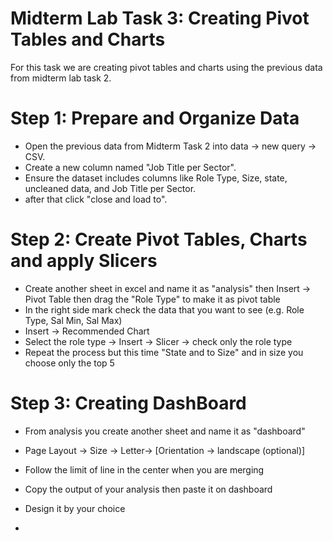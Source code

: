 # Midterm Lab Task 3: Creating Pivot Tables and Charts
For this task we are creating pivot tables and charts using the previous data from midterm lab task 2.

# Step 1: Prepare and Organize Data
- Open the previous data from Midterm Task 2 into data -> new query -> CSV.
- Create a new column named "Job Title per Sector".
- Ensure the dataset includes columns like Role Type, Size, state, uncleaned data, and Job Title per Sector.
- after that click "close and load to".

# Step 2: Create Pivot Tables, Charts and apply Slicers
- Create another sheet in excel and name it as "analysis" then Insert -> Pivot Table then drag the "Role Type" to make it as pivot table
- In the right side mark check the data that you want to see (e.g. Role Type, Sal Min, Sal Max)
- Insert -> Recommended Chart
- Select the role type ->  Insert -> Slicer -> check only the role type
- Repeat the process but this time "State and to Size" and in size you choose only the top 5

# Step 3: Creating DashBoard
- From analysis you create another sheet and name it as "dashboard"
- Page Layout -> Size -> Letter-> [Orientation -> landscape (optional)]
- Follow the limit of line in the center when you are merging
- Copy the output of your analysis then paste it on dashboard
- Design it by your choice

- 
